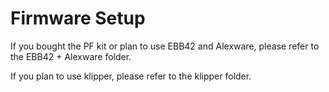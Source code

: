 # Firmware Setup

If you bought the PF kit or plan to use EBB42 and Alexware, please refer to the EBB42 + Alexware folder.


If you plan to use klipper, please refer to the klipper folder.
